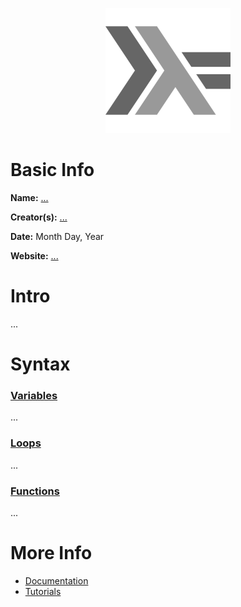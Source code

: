 <p align="center"><img width="200" height="200" src="https://github.com/jgphilpott/babel/blob/main/Haskell/logo.png"></p>

# Basic Info

**Name:** [...](wikipedia)

**Creator(s):** [...](github/wikipedia)

**Date:** Month Day, Year

**Website:** [...](?)

# Intro

...

# Syntax

### [Variables](tutorialspoint)

...

### [Loops](tutorialspoint)

...

### [Functions](tutorialspoint)

...

# More Info

 - [Documentation](?)
 - [Tutorials](tutorialspoint)

